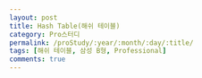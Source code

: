 ```yaml
---
layout: post
title: Hash Table(해쉬 테이블)
category: Pro스터디
permalink: /proStudy/:year/:month/:day/:title/
tags: [해쉬 테이블, 삼성 B형, Professional]
comments: true
---
```


